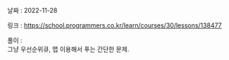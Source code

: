 날짜 : 2022-11-28  
  
링크 : https://school.programmers.co.kr/learn/courses/30/lessons/138477  
  
풀이 :  
그냥 우선순위큐, 맵 이용해서 푸는 간단한 문제.
